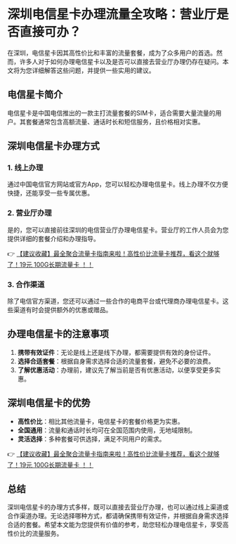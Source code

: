 # 深圳电信星卡办理流量全攻略：营业厅是否直接可办？

在深圳，电信星卡因其高性价比和丰富的流量套餐，成为了众多用户的首选。然而，许多人对于如何办理电信星卡以及是否可以直接去营业厅办理仍存在疑问。本文将为您详细解答这些问题，并提供一些实用的建议。

## 电信星卡简介

电信星卡是中国电信推出的一款主打流量套餐的SIM卡，适合需要大量流量的用户。其套餐通常包含高额流量、通话时长和短信服务，且价格相对实惠。

## 深圳电信星卡办理方式

### 1. 线上办理

通过中国电信官方网站或官方App，您可以轻松办理电信星卡。线上办理不仅方便快捷，还能享受一些专属优惠。

### 2. 营业厅办理

是的，您可以直接前往深圳的电信营业厅办理电信星卡。营业厅的工作人员会为您提供详细的套餐介绍和办理指导。

👉 [【建议收藏】最全聚合流量卡指南来啦！高性价比流量卡推荐，看这个就够了！19元 100G长期流量卡 ！！](https://bit.ly/Liuliangka)

### 3. 合作渠道

除了电信官方渠道，您还可以通过一些合作的电商平台或代理商办理电信星卡。这些渠道有时会提供额外的优惠或赠品。

## 办理电信星卡的注意事项

1. **携带有效证件**：无论是线上还是线下办理，都需要提供有效的身份证件。
2. **选择合适套餐**：根据自身需求选择合适的流量套餐，避免不必要的浪费。
3. **了解优惠活动**：办理前，建议先了解当前是否有优惠活动，以便享受更多实惠。

## 深圳电信星卡的优势

- **高性价比**：相比其他流量卡，电信星卡的套餐价格更为实惠。
- **全国通用**：流量和通话时长均可在全国范围内使用，无地域限制。
- **灵活选择**：多种套餐可供选择，满足不同用户的需求。

👉 [【建议收藏】最全聚合流量卡指南来啦！高性价比流量卡推荐，看这个就够了！19元 100G长期流量卡 ！！](https://bit.ly/Liuliangka)

## 总结

深圳电信星卡的办理方式多样，既可以直接去营业厅办理，也可以通过线上渠道或合作渠道办理。无论选择哪种方式，都请确保携带有效证件，并根据自身需求选择合适的套餐。希望本文能为您提供有价值的参考，助您轻松办理电信星卡，享受高性价比的流量服务。